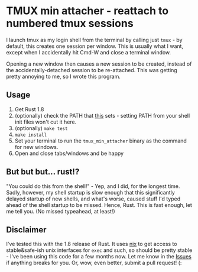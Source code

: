 # TMUX min attacher - reattach to numbered tmux sessions

I launch tmux as my login shell from the terminal by calling just
`tmux` - by default, this creates one session per window. This is
usually what I want, except when I accidentally hit Cmd-W and close a
terminal window.

Opening a new window then causes a new session to be created, instead
of the accidentally-detached session to be re-attached. This was
getting pretty annoying to me, so I wrote this program.

## Usage

1. Get Rust 1.8
2. (optionally) check the PATH that
   [this](https://github.com/antifuchs/tmux_min_attacher/blob/master/tmux_min_attacher.rs#L42-L48)
   sets - setting PATH from your shell init files won't cut it here.
2. (optionally) `make test`
3. `make install`
4. Set your terminal to run the `tmux_min_attacher` binary as the
   command for new windows.
5. Open and close tabs/windows and be happy

## But but but... rust!?

"You could do this from the shell!" - Yep, and I did, for the longest
time. Sadly, however, my shell startup is slow enough that this
significantly delayed startup of new shells, and what's worse, caused
stuff I'd typed ahead of the shell startup to be missed. Hence,
Rust. This is fast enough, let me tell you. (No missed typeahead, at
least!)

## Disclaimer

I've tested this with the 1.8 release of Rust. It uses
[nix](https://github.com/nix-rust/nix) to get access to
stable&safe-ish unix interfaces for `exec` and such, so should be
pretty stable - I've been using this code for a few months now. Let me
know in the
[Issues](https://github.com/antifuchs/tmux_min_attacher/issues) if
anything breaks for you. Or, wow, even better, submit a pull request!
(:
